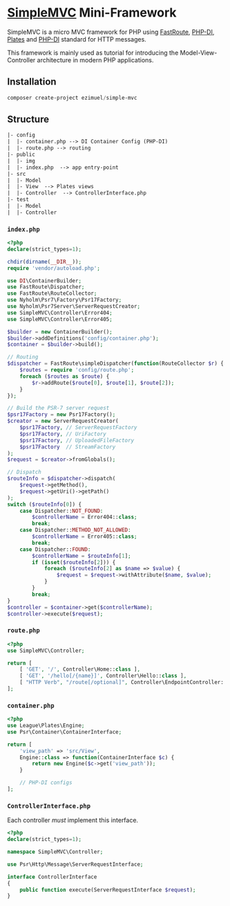 # [SimpleMVC](https://github.com/ezimuel/simplemvc) Mini-Framework

SimpleMVC is a micro MVC framework for PHP using [FastRoute][fastroute], [PHP-DI][php-di], [Plates][plates] and [PHP-DI][php-di] standard for HTTP messages.

This framework is mainly used as tutorial for introducing the Model-View-Controller architecture in modern PHP applications.

[php-di]: https://php-di.org/
[fastroute]: https://github.com/nikic/FastRoute
[plates]: https://platesphp.com/

## Installation

```ps1
composer create-project ezimuel/simple-mvc
```

## Structure

```txt
|- config
|  |- container.php --> DI Container Config (PHP-DI)
|  |- route.php --> routing
|- public
|  |- img
|  |- index.php  --> app entry-point
|- src
|  |- Model
|  |- View  --> Plates views
|  |- Controller  --> ControllerInterface.php
|- test
|  |- Model
|  |- Controller
```

### `index.php`

```php
<?php
declare(strict_types=1);

chdir(dirname(__DIR__));
require 'vendor/autoload.php';

use DI\ContainerBuilder;
use FastRoute\Dispatcher;
use FastRoute\RouteCollector;
use Nyholm\Psr7\Factory\Psr17Factory;
use Nyholm\Psr7Server\ServerRequestCreator;
use SimpleMVC\Controller\Error404;
use SimpleMVC\Controller\Error405;

$builder = new ContainerBuilder();
$builder->addDefinitions('config/container.php');
$container = $builder->build();

// Routing
$dispatcher = FastRoute\simpleDispatcher(function(RouteCollector $r) {
    $routes = require 'config/route.php';
    foreach ($routes as $route) {
        $r->addRoute($route[0], $route[1], $route[2]);
    }
});

// Build the PSR-7 server request
$psr17Factory = new Psr17Factory();
$creator = new ServerRequestCreator(
    $psr17Factory, // ServerRequestFactory
    $psr17Factory, // UriFactory
    $psr17Factory, // UploadedFileFactory
    $psr17Factory  // StreamFactory
);
$request = $creator->fromGlobals();

// Dispatch 
$routeInfo = $dispatcher->dispatch(
    $request->getMethod(), 
    $request->getUri()->getPath()
);
switch ($routeInfo[0]) {
    case Dispatcher::NOT_FOUND:
        $controllerName = Error404::class;
        break;
    case Dispatcher::METHOD_NOT_ALLOWED:
        $controllerName = Error405::class;
        break;
    case Dispatcher::FOUND:
        $controllerName = $routeInfo[1];
        if (isset($routeInfo[2])) {
            foreach ($routeInfo[2] as $name => $value) {
                $request = $request->withAttribute($name, $value);
            }
        }
        break;
}
$controller = $container->get($controllerName);
$controller->execute($request);
```

### `route.php`

```php
<?php
use SimpleMVC\Controller;

return [
    [ 'GET', '/', Controller\Home::class ],
    [ 'GET', '/hello[/{name}]', Controller\Hello::class ],
    [ "HTTP Verb", "/route[/optional]", Controller\EndpointController::class ]
];
```

### `container.php`

```php
<?php
use League\Plates\Engine;
use Psr\Container\ContainerInterface;

return [
    'view_path' => 'src/View',
    Engine::class => function(ContainerInterface $c) {
        return new Engine($c->get('view_path'));
    }

    // PHP-DI configs
];
```

### `ControllerInterface.php`

Each controller *must* implement this interface.

```php
<?php
declare(strict_types=1);

namespace SimpleMVC\Controller;

use Psr\Http\Message\ServerRequestInterface;

interface ControllerInterface
{
    public function execute(ServerRequestInterface $request);
}
```
